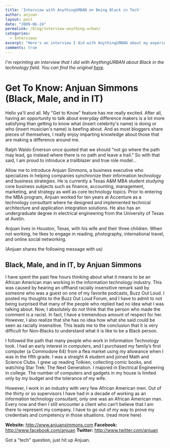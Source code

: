 ```yaml
---
title: 'Interview with AnythingUЯBAN on Being Black in Tech'
author: anjuan
layout: post
date: "2009-06-24"
permalink: /blog/interview-anything-urban/
categories:
  - Interviews
excerpt: "Here's an interview I did with AnythingUЯBAN about my experience being Black in the technology field."
comments: true
---
```


*I'm reprinting an interview that I did with AnythingUЯBAN about Black in the technology field. You can find the original [here](https://anythingurban.typepad.com/the_manchild_swagga/2009/06/get-to-know-anjuan-simmons-black-male-and-in-it.html).*


# Get To Know: Anjuan Simmons (Black, Male, and in IT)

Hello ya'll and all. My "Get to Know" feature has me really excited.  After all, having an opportunity to talk about everyday difference makers is a lot more satisfying than getting to know what (insert celebrity's name) is doing or who (insert musician's name) is beefing about.  And as most bloggers share pieces of themselves, I really enjoy imparting knowledge about those that are making a difference around me.

Ralph Waldo Emerson once quoted that we should "not go where the path may lead, go instead where there is no path and leave a trail."  So with that said, I am proud to introduce a trailblazer and true role model...

Allow me to introduce Anjuan Simmons, a business executive who specializes in helping companies synchronize their information technology and business strategies. He is currently a Texas A&M MBA student studying core business subjects such as finance, accounting, management, marketing, and strategy as well as core technology topics. Prior to entering the MBA program, Anjuan worked for ten years at Accenture as a technology consultant where he designed and implemented technical architecture and application integration solutions. He also has an undergraduate degree in electrical engineering from the University of Texas at Austin.

Anjuan lives in Houston, Texas, with his wife and their three children. When not working, he likes to engage in reading, photography, international travel, and online social networking. 

(Anjuan shares the following message with us)

## Black, Male, and in IT, by Anjuan Simmons

I have spent the past few hours thinking about what it means to be an African American man working in the information technology industry. This was caused by hearing an offhand racially insensitive remark said by someone who was a guest on one of my favorite podcasts, Buzz Out Loud. I posted my thoughts to the Buzz Out Loud Forum, and I have to admit to not being surprised that many of the people who replied had no idea what I was talking about. Now, I absolutely do not think that the person who made the comment is a racist. In fact, I have a tremendous amount of respect for her. However, I also realize that she has no idea how what she said could be seen as racially insensitive. This leads me to the conclusion that it is very difficult for Non-Blacks to understand what it is like to be a Black person.

I followed the path that many people who work in Information Technology took. I had an early interest in computers, and I purchased my family’s first computer (a Commodore 64) from a flea market using my allowance when I was in the fifth grade. I was a straight A student and joined Math and Science Clubs. I grew up reading Tolkien, collecting comic books, and watching Star Trek: The Next Generation. I majored in Electrical Engineering in college. The number of computers and gadgets in my house is limited only by my budget and the tolerance of my wife.

However, I work in an industry with very few African American men. Out of the thirty or so supervisors I have had in a decade of working as an information technology consultant, only one was an African American man. Every now and then I still encounter a client who can’t believe that I am there to represent my company. I have to go out of my way to prove my credentials and competency in those situations. (read more here)

**Website:** http://www.anjuansimmons.com
**Facebook:** http://www.facebook.com/anjuan
**Twitter:**  http://www.twitter.com/anjuan

Got a "tech" question, just hit up Anjuan.
